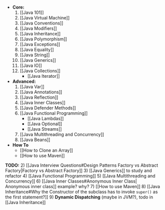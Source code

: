 - **Core:**
	1) [[Java 101]] 
	2) [[Java Virtual Machine]]
	3) [[Java Conventions]]
	4) [[Java Modifiers]]
	5) [[Java Inheritance]]
	6) [[Java Polymorphism]]
	7) [[Java Exceptions]]
	8) [[Java Equality]]
	9) [[Java String]]
	10) [[Java Generics]]
	11) [[Java IO]]
	12) [[Java Collections]]
		- [[Java Iterator]]
- **Advanced:**
	1) [[Java Var]]
	2) [[Java Annotations]]
	3) [[Java Reflection]]
	4) [[Java Inner Classes]]
	5) [[Java Defender Methods]]
	6) [[Java Functional Programming]]
		- [[Java Lambdas]]
		- [[Java Optional]]
		- [[Java Streams]]
	7) [[Java Multithreading and Concurrency]]
	8) [[Java Beans]]
- **How To**
	- [[How to Clone an Array]]
	- [[How to use Maven]]

**TODO:**
2) [[Java Interview Questions#Design Patterns Factory vs Abstract Factory|Factory vs Abstract Factory]]
3) [[Java Generics]] to study and refactor
4) [[Java Functional Programming]]
5) [[Java Multithreading and Concurrency]] 
6) [[Java Inner Classes#Anonymous Inner Class| Anonymous inner class]] example? why?
7) [[How to use Maven]]
8) [[Java Inheritance#Why the Constructor of the subclass has to invoke `super()` as the first statement?]]
9) **Dynamic Dispatching** (maybe in JVM?), todo in [[Java Inheritance]]